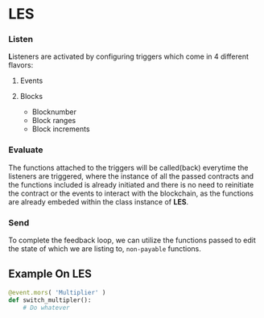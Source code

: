 # LES


### Listen 

**L**isteners are activated by configuring triggers which come in 4 different flavors:

1.	Events    

2.	Blocks    

	+ Blocknumber    
	+ Block ranges    
	+ Block increments     


### Evaluate     

The functions attached to the triggers will be called(back) everytime the listeners are triggered, where the instance of all the passed contracts and the functions included is already initiated and there is no need to reinitiate the contract or the events to interact with the blockchain, as the functions are already embeded within the class instance of __LES__.     


### Send

To complete the feedback loop, we can utilize the functions passed to edit the state of which we are listing to, `non-payable` functions. 




## Example On __LES__


```python
@event.mors( 'Multiplier' )
def switch_multipler():
	# Do whatever 
```
